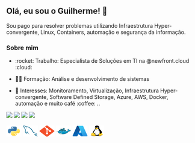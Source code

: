 ## Olá, eu sou o Guilherme! 👋

Sou pago para resolver problemas utilizando Infraestrutura Hyper-convergente, Linux, Containers, automação e segurança da informação.

  ### Sobre mim
- <p>      :rocket: Trabalho: Especialista de Soluções em TI na @newfront.cloud  :cloud: </p>
- <p>      👨‍🎓 Formação: Análise e desenvolvimento de sistemas </p>
- <p>      🎯 Interesses: Monitoramento, Virtualização, Infraestrutura Hyper-convergente, Software Defined Storage, Azure, AWS, Docker, automação e muito café :coffee: ..</p>
  
<div> 
  <a href="https://www.youtube.com/channel/UCRkTPCr0AmZo-hMBe0W71lA" target="_blank"><img src="https://img.shields.io/badge/YouTube-FF0000?style=for-the-badge&logo=youtube&logoColor=white" target="_blank"></a>
  <a href="https://instagram.com/guisoncini" target="_blank"><img src="https://img.shields.io/badge/-Instagram-%23E4405F?style=for-the-badge&logo=instagram&logoColor=white" target="_blank"></a>
  <a href = "mailto:soncini.gui@gmail.com"><img src="https://img.shields.io/badge/-Gmail-%23333?style=for-the-badge&logo=gmail&logoColor=white" target="_blank"></a>
  <a href="https://www.linkedin.com/in/guilhermesoncini/" target="_blank"><img src="https://img.shields.io/badge/-LinkedIn-%230077B5?style=for-the-badge&logo=linkedin&logoColor=white" target="_blank"></a> 
 
</div>

 <div style="display: inline_block"><br>
  
 <img align="center" alt="GS-Python" height="30" width="40" src="https://raw.githubusercontent.com/devicons/devicon/master/icons/python/python-original.svg">
 <img align="center" alt="GS-Mysql" height="30" width="40" src="https://raw.githubusercontent.com/devicons/devicon/master/icons/mysql/mysql-original.svg">
 <img align="center" alt="GS-Git" height="30" width="40" src="https://raw.githubusercontent.com/devicons/devicon/master/icons/git/git-original.svg">
 <img align="center" alt="GS-Docker" height="30" width="40" src="https://raw.githubusercontent.com/devicons/devicon/master/icons/docker/docker-original.svg">
 <img align="center" alt="GS-Azure" height="30" width="40" src="https://raw.githubusercontent.com/devicons/devicon/master/icons/azure/azure-original.svg">
 <img align="center" alt="GS-Linux" height="30" width="40" src="https://raw.githubusercontent.com/devicons/devicon/master/icons/linux/linux-original.svg">  
   
 </div>
  

 ##
